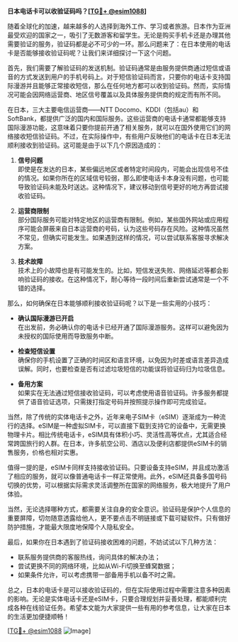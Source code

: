 **日本电话卡可以收验证码吗？[[TG💪+ @esim1088](https://t.me/s/esim1088)]**

随着全球化的加速，越来越多的人选择到海外工作、学习或者旅游。日本作为亚洲最受欢迎的国家之一，吸引了无数游客和留学生。无论是购买手机卡还是办理其他需要验证的服务，验证码都是必不可少的一环。那么问题来了：在日本使用的电话卡是否能够接收验证码呢？让我们来详细探讨一下这个问题。

首先，我们需要了解验证码的发送机制。验证码通常是由服务提供商通过短信或语音的方式发送到用户的手机号码上。对于短信验证码而言，只要你的电话卡支持国际漫游并且能够正常接收短信，那么在任何地方都可以收到验证码。然而，实际情况可能会因网络运营商、地区信号覆盖以及具体服务提供商的规定而有所不同。

在日本，三大主要电信运营商——NTT Docomo、KDDI（包括au）和SoftBank，都提供广泛的国内和国际服务。这些运营商的电话卡通常都能够支持国际漫游功能，这意味着只要你提前开通了相关服务，就可以在国外使用它们的网络接收短信验证码。不过，在实际操作中，有些用户反映他们的电话卡在日本无法顺利接收到验证码。这可能是由于以下几个原因造成的：

1. **信号问题**  
   即使是在发达的日本，某些偏远地区或者特定时间段内，可能会出现信号不佳的情况。如果你所在的区域信号较弱，那么即使电话卡本身没有问题，也可能导致验证码未能及时送达。这种情况下，建议移动到信号更好的地方再尝试接收验证码。

2. **运营商限制**  
   部分国际服务可能对特定地区的运营商有限制。例如，某些国外网站或应用程序可能会屏蔽来自日本运营商的号码，认为这些号码存在风险。这种情况虽然不常见，但确实可能发生。如果遇到这样的情况，可以尝试联系客服寻求解决方案。

3. **技术故障**  
   技术上的小故障也是有可能发生的。比如，短信发送失败、网络延迟等都会影响验证码的接收。在这种情况下，耐心等待一段时间后重新尝试通常是一个不错的选择。

那么，如何确保在日本能够顺利接收验证码呢？以下是一些实用的小技巧：

- **确认国际漫游已开启**  
  在出发前，务必确认你的电话卡已经开通了国际漫游服务。这样可以避免因为未授权的国际使用而导致服务中断。

- **检查短信设置**  
  确保你的手机设置了正确的时间区和语言环境，以免因为时差或语言差异造成误解。同时，也要检查是否有过滤垃圾短信的功能误将验证码归为垃圾信息。

- **备用方案**  
  如果实在无法通过短信接收验证码，可以考虑使用语音验证码。许多服务都提供了语音验证选项，只需拨打指定号码并按照提示操作即可完成验证。

当然，除了传统的实体电话卡之外，近年来电子SIM卡（eSIM）逐渐成为一种流行的选择。eSIM是一种虚拟SIM卡，可以直接下载到支持它的设备中，无需更换物理卡片。相比传统电话卡，eSIM具有体积小巧、灵活性高等优点，尤其适合经常跨国旅行的人群。在日本，许多航空公司、酒店以及便利店都提供eSIM卡的销售服务，价格也相对实惠。

值得一提的是，eSIM卡同样支持接收验证码。只要设备支持eSIM，并且成功激活了相应的服务，就可以像普通电话卡一样正常使用。此外，eSIM还具备多国号码切换的优势，可以根据实际需求灵活调整所在国家的网络服务，极大地提升了用户体验。

当然，无论选择哪种方式，都需要关注自身的安全意识。验证码是保护个人信息的重要屏障，切勿随意透露给他人，更不要点击不明链接或下载可疑软件。只有做好防护措施，才能最大限度地保障个人隐私安全。

最后，如果你在日本遇到了验证码接收困难的问题，不妨试试以下几种方法：  
- 联系服务提供商的客服热线，询问具体的解决办法；  
- 尝试更换不同的网络环境，比如从Wi-Fi切换至蜂窝数据；  
- 如果条件允许，可以考虑携带一部备用手机以备不时之需。

总之，日本的电话卡是可以接收验证码的，但在实际使用过程中需要注意多种因素的影响。无论是实体电话卡还是eSIM卡，只要合理规划并妥善处理，都能顺利完成各种在线验证任务。希望本文能为大家提供一些有用的参考信息，让大家在日本的生活更加便捷顺畅！

[[TG💪+ @esim1088](https://t.me/s/esim1088) ![Image](https://i.postimg.cc/4NQfJmqS/Snipaste-2025-05-13-00-14-12.png)]